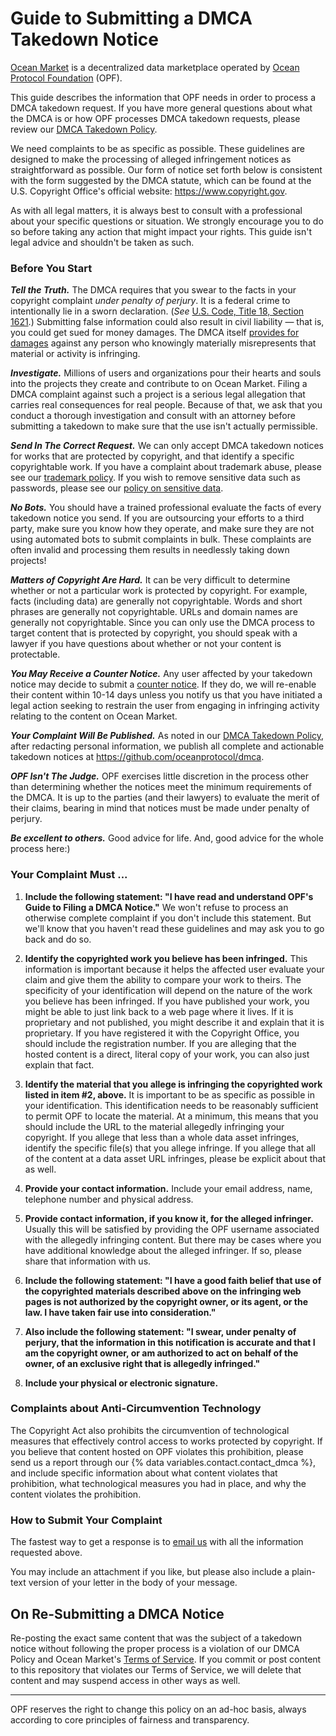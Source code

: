 # Guide to Submitting a DMCA Takedown Notice

[Ocean Market](https://market.oceanprotocol.com) is a decentralized data marketplace operated by [Ocean Protocol Foundation](https://www.oceanprotocol.com) (OPF).

This guide describes the information that OPF needs in order to process a DMCA takedown request. If you have more general questions about what the DMCA is or how OPF processes DMCA takedown requests, please review our [DMCA Takedown Policy](dmca-takedown-policy.md).

We need complaints to be as specific as possible. These guidelines are designed to make the processing of alleged infringement notices as straightforward as possible. Our form of notice set forth below is consistent with the form suggested by the DMCA statute, which can be found at the U.S. Copyright Office's official website: <https://www.copyright.gov>.

As with all legal matters, it is always best to consult with a professional about your specific questions or situation. We strongly encourage you to do so before taking any action that might impact your rights. This guide isn't legal advice and shouldn't be taken as such.

### Before You Start

***Tell the Truth.*** The DMCA requires that you swear to the facts in your copyright complaint *under penalty of perjury*. It is a federal crime to intentionally lie in a sworn declaration. (*See* [U.S. Code, Title 18, Section 1621](https://www.gpo.gov/fdsys/pkg/USCODE-2011-title18/html/USCODE-2011-title18-partI-chap79-sec1621.htm).) Submitting false information could also result in civil liability — that is, you could get sued for money damages. The DMCA itself [provides for damages](https://en.wikipedia.org/wiki/Online_Copyright_Infringement_Liability_Limitation_Act#%C2%A7_512(f)_Misrepresentations) against any person who knowingly materially misrepresents that material or activity is infringing.

***Investigate.*** Millions of users and organizations pour their hearts and souls into the projects they create and contribute to on Ocean Market. Filing a DMCA complaint against such a project is a serious legal allegation that carries real consequences for real people. Because of that, we ask that you conduct a thorough investigation and consult with an attorney before submitting a takedown to make sure that the use isn't actually permissible.

***Send In The Correct Request.*** We can only accept DMCA takedown notices for works that are protected by copyright, and that identify a specific copyrightable work. If you have a complaint about trademark abuse, please see our [trademark policy](ocean-market-trademark-policy.md). If you wish to remove sensitive data such as passwords, please see our [policy on sensitive data](github-sensitive-data-removal-policy.md). 

***No Bots.*** You should have a trained professional evaluate the facts of every takedown notice you send. If you are outsourcing your efforts to a third party, make sure you know how they operate, and make sure they are not using automated bots to submit complaints in bulk. These complaints are often invalid and processing them results in needlessly taking down projects!

***Matters of Copyright Are Hard.*** It can be very difficult to determine whether or not a particular work is protected by copyright. For example, facts (including data) are generally not copyrightable. Words and short phrases are generally not copyrightable. URLs and domain names are generally not copyrightable. Since you can only use the DMCA process to target content that is protected by copyright, you should speak with a lawyer if you have questions about whether or not your content is protectable.

***You May Receive a Counter Notice.*** Any user affected by your takedown notice may decide to submit a [counter notice](guide-to-submitting-a-dmca-counter-notice.md). If they do, we will re-enable their content within 10-14 days unless you notify us that you have initiated a legal action seeking to restrain the user from engaging in infringing activity relating to the content on Ocean Market.

***Your Complaint Will Be Published.*** As noted in our [DMCA Takedown Policy](dmca-takedown-policy.md), after redacting personal information, we publish all complete and actionable takedown notices at <https://github.com/oceanprotocol/dmca>.

***OPF Isn't The Judge.***
OPF exercises little discretion in the process other than determining whether the notices meet the minimum requirements of the DMCA. It is up to the parties (and their lawyers) to evaluate the merit of their claims, bearing in mind that notices must be made under penalty of perjury.

***Be excellent to others.*** Good advice for life. And, good advice for the whole process here:)

### Your Complaint Must ...

1. **Include the following statement: "I have read and understand OPF's Guide to Filing a DMCA Notice."** We won't refuse to process an otherwise complete complaint if you don't include this statement. But we'll know that you haven't read these guidelines and may ask you to go back and do so.

2. **Identify the copyrighted work you believe has been infringed.** This information is important because it helps the affected user evaluate your claim and give them the ability to compare your work to theirs. The specificity of your identification will depend on the nature of the work you believe has been infringed. If you have published your work, you might be able to just link back to a web page where it lives. If it is proprietary and not published, you might describe it and explain that it is proprietary. If you have registered it with the Copyright Office, you should include the registration number. If you are alleging that the hosted content is a direct, literal copy of your work, you can also just explain that fact.

3. **Identify the material that you allege is infringing the copyrighted work listed in item #2, above.** It is important to be as specific as possible in your identification. This identification needs to be reasonably sufficient to permit OPF to locate the material. At a minimum, this means that you should include the URL to the material allegedly infringing your copyright. If you allege that less than a whole data asset infringes, identify the specific file(s) that you allege infringe. If you allege that all of the content at a data asset URL infringes, please be explicit about that as well.

4. **Provide your contact information.** Include your email address, name, telephone number and physical address.

5. **Provide contact information, if you know it, for the alleged infringer.** Usually this will be satisfied by providing the OPF username associated with the allegedly infringing content. But there may be cases where you have additional knowledge about the alleged infringer. If so, please share that information with us.

6. **Include the following statement: "I have a good faith belief that use of the copyrighted materials described above on the infringing web pages is not authorized by the copyright owner, or its agent, or the law. I have taken fair use into consideration."**

7. **Also include the following statement: "I swear, under penalty of perjury, that the information in this notification is accurate and that I am the copyright owner, or am authorized to act on behalf of the owner, of an exclusive right that is allegedly infringed."**

8. **Include your physical or electronic signature.**

### Complaints about Anti-Circumvention Technology

The Copyright Act also prohibits the circumvention of technological measures that effectively control access to works protected by copyright. If you believe that content hosted on OPF violates this prohibition, please send us a report through our {% data variables.contact.contact_dmca %}, and include specific information about what content violates that prohibition, what technological measures you had in place, and why the content violates the prohibition.

### How to Submit Your Complaint

The fastest way to get a response is to [email us](mailto:dmca@oceanprotocol.com) with all the information requested above.

You may include an attachment if you like, but please also include a plain-text version of your letter in the body of your message.

## On Re-Submitting a DMCA Notice

Re-posting the exact same content that was the subject of a takedown notice without following the proper process is a violation of our DMCA Policy and Ocean Market's [Terms of Service](https://github.com/oceanprotocol/market/blob/main/content/pages/terms.md). If you commit or post content to this repository that violates our Terms of Service, we will delete that content and may suspend access in other ways as well.

----

OPF reserves the right to change this policy on an ad-hoc basis, always according to core principles of fairness and transparency.
